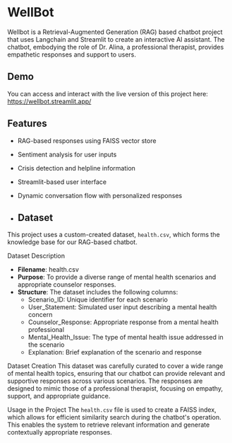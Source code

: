 
# WellBot
Wellbot is a Retrieval-Augmented Generation (RAG) based chatbot project that uses Langchain and Streamlit to create an interactive AI assistant. The chatbot, embodying the role of Dr. Alina, a professional therapist, provides empathetic responses and support to users.

## Demo
You can access and interact with the live version of this project here: 
https://wellbot.streamlit.app/

## Features
- RAG-based responses using FAISS vector store
- Sentiment analysis for user inputs
- Crisis detection and helpline information
- Streamlit-based user interface
- Dynamic conversation flow with personalized responses

- ## Dataset
This project uses a custom-created dataset, `health.csv`, which forms the knowledge base for our RAG-based chatbot.

Dataset Description
- **Filename**: health.csv
- **Purpose**: To provide a diverse range of mental health scenarios and appropriate counselor responses.
- **Structure**: The dataset includes the following columns:
  - Scenario_ID: Unique identifier for each scenario
  - User_Statement: Simulated user input describing a mental health concern
  - Counselor_Response: Appropriate response from a mental health professional
  - Mental_Health_Issue: The type of mental health issue addressed in the scenario
  - Explanation: Brief explanation of the scenario and response

Dataset Creation
This dataset was carefully curated to cover a wide range of mental health topics, ensuring that our chatbot can provide relevant and supportive responses across various scenarios. The responses are designed to mimic those of a professional therapist, focusing on empathy, support, and appropriate guidance.

Usage in the Project
The `health.csv` file is used to create a FAISS index, which allows for efficient similarity search during the chatbot's operation. This enables the system to retrieve relevant information and generate contextually appropriate responses.

